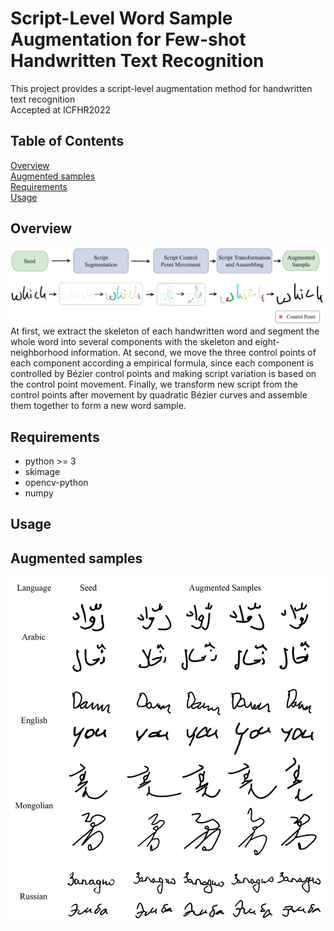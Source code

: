 # Script-Level Word Sample Augmentation for Few-shot Handwritten Text Recognition  
This project provides a script-level augmentation method for handwritten text recognition  
Accepted at ICFHR2022  
## Table of Contents
[Overview](https://github.com/IMU-MachineLearningSXD/script-level_aug_ICFHR2022/blob/main/README.md#overview)  
[Augmented samples](https://github.com/IMU-MachineLearningSXD/script-level_aug_ICFHR2022/blob/main/README.md#augmented-samples)  
[Requirements](https://github.com/IMU-MachineLearningSXD/script-level_aug_ICFHR2022/blob/main/README.md#requirements)  
[Usage]()
## Overview
![image](https://github.com/IMU-MachineLearningSXD/script-level_aug_ICFHR2022/blob/main/dst/flow.jpg)
At first, we extract the skeleton of each handwritten word and segment the whole word into several components with the skeleton and eight-neighborhood information. At second, we move the three control points of each component according a empirical formula, since each component is controlled by Bézier control points and making script variation is based on the control point movement. Finally, we transform new script from the control points after movement by quadratic Bézier curves and assemble them together to form a new word sample.  
## Requirements   
- python >= 3  
- skimage  
- opencv-python  
- numpy  
## Usage

## Augmented samples
![image](https://github.com/IMU-MachineLearningSXD/script-level_aug_ICFHR2022/blob/main/dst/samples.jpg)
